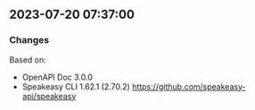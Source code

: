 

## 2023-07-20 07:37:00
### Changes
Based on:
- OpenAPI Doc 3.0.0 
- Speakeasy CLI 1.62.1 (2.70.2) https://github.com/speakeasy-api/speakeasy